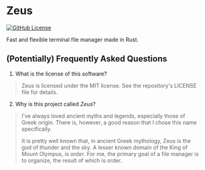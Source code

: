 # Zeus
[![GitHub License](https://img.shields.io/github/license/zfzackfrost/zeus-fm)][LICENSE-md]

Fast and flexible terminal file manager made in Rust.

## (Potentially) Frequently Asked Questions

1. What is the license of this software?
> Zeus is licensed under the MIT license. See the repository's LICENSE file for
> details.

2. Why is this project called *Zeus*?
> I've always loved ancient myths and legends, especially those of Greek
> origin.  There is, however, a good reason that I chose this name
> specifically.
>
> It is pretty well known that, in ancient Greek mythology, Zeus is the god of
> thunder and the sky. A lesser known domain of the King of Mount Olympus, is
> *order*. For me, the primary goal of a file manager is to organize, the
> result of which is order.

[LICENSE-md]: https://github.com/zfzackfrost/zeus-fm/blob/master/LICENSE.md
